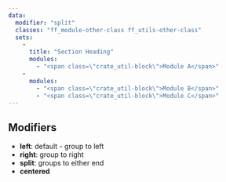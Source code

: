 ```yaml
---
data:
  modifier: "split"
  classes: "ff_module-other-class ff_utils-other-class"
  sets:
    -
      title: "Section Heading"
      modules:
        - "<span class=\"crate_util-block\">Module A</span>"
    -
      modules:
        - "<span class=\"crate_util-block\">Module B</span>"
        - "<span class=\"crate_util-block\">Module C</span>"
---
```


## Modifiers

- **left**: default - group to left
- **right**: group to right
- **split**: groups to either end
- **centered**


